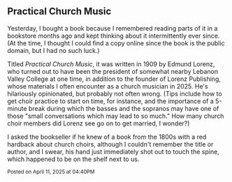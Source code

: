 ## Practical Church Music

Yesterday, I bought a book because I remembered reading parts of it in a
bookstore months ago and kept thinking about it intermittently ever since.
(At the time, I thought I could find a copy online since the book is the
public domain, but I had no such luck.)

Titled *Practical Church Music*, it was written in 1909 by Edmund Lorenz,
who turned out to have been the president of somewhat nearby Lebanon Valley
College at one time, in addition to the founder of Lorenz Publishing, whose
materials I often encounter as a church musician in 2025. He's hilariously
opinionated, but probably not often wrong. (Tips include how to get choir
practice to start on time, for instance, and the importance of a 5-minute
break during which the basses and the sopranos may have one of those "small
conversations which may lead to so much." How many church choir members did
Lorenz see go on to get married, I wonder?)

I asked the bookseller if he knew of a book from the 1800s with a red
hardback about church choirs, although I couldn't remember the title or
author, and I swear, his hand just immediately shot out to touch the spine,
which happened to be on the shelf next to us.

<small>Posted on April 11, 2025 at 04:40PM</small>